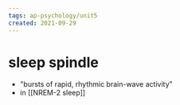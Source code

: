 ```yaml
---
tags: ap-psychology/unit5 
created: 2021-09-29
---
```


# sleep spindle

- "bursts of rapid, rhythmic brain-wave activity"
- in [[NREM-2 sleep]] 
